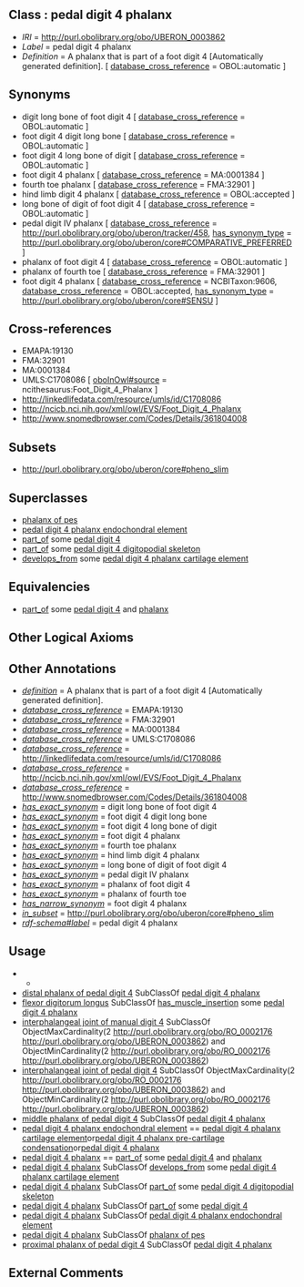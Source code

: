 
## Class : pedal digit 4 phalanx

 * *IRI* = http://purl.obolibrary.org/obo/UBERON_0003862
 * *Label* = pedal digit 4 phalanx
 * *Definition* = A phalanx that is part of a foot digit 4 [Automatically generated definition]. [ [database_cross_reference](../../ef/oboInOwl#hasDbXref.md) = OBOL:automatic ]

## Synonyms

 * digit long bone of foot digit 4 [ [database_cross_reference](../../ef/oboInOwl#hasDbXref.md) = OBOL:automatic ]
 * foot digit 4 digit long bone [ [database_cross_reference](../../ef/oboInOwl#hasDbXref.md) = OBOL:automatic ]
 * foot digit 4 long bone of digit [ [database_cross_reference](../../ef/oboInOwl#hasDbXref.md) = OBOL:automatic ]
 * foot digit 4 phalanx [ [database_cross_reference](../../ef/oboInOwl#hasDbXref.md) = MA:0001384 ]
 * fourth toe phalanx [ [database_cross_reference](../../ef/oboInOwl#hasDbXref.md) = FMA:32901 ]
 * hind limb digit 4 phalanx [ [database_cross_reference](../../ef/oboInOwl#hasDbXref.md) = OBOL:accepted ]
 * long bone of digit of foot digit 4 [ [database_cross_reference](../../ef/oboInOwl#hasDbXref.md) = OBOL:automatic ]
 * pedal digit IV phalanx [ [database_cross_reference](../../ef/oboInOwl#hasDbXref.md) = http://purl.obolibrary.org/obo/uberon/tracker/458, [has_synonym_type](../../pe/oboInOwl#hasSynonymType.md) = http://purl.obolibrary.org/obo/uberon/core#COMPARATIVE_PREFERRED ]
 * phalanx of foot digit 4 [ [database_cross_reference](../../ef/oboInOwl#hasDbXref.md) = OBOL:automatic ]
 * phalanx of fourth toe [ [database_cross_reference](../../ef/oboInOwl#hasDbXref.md) = FMA:32901 ]
 * foot digit 4 phalanx [ [database_cross_reference](../../ef/oboInOwl#hasDbXref.md) = NCBITaxon:9606, [database_cross_reference](../../ef/oboInOwl#hasDbXref.md) = OBOL:accepted, [has_synonym_type](../../pe/oboInOwl#hasSynonymType.md) = http://purl.obolibrary.org/obo/uberon/core#SENSU ]

## Cross-references

 * EMAPA:19130
 * FMA:32901
 * MA:0001384
 * UMLS:C1708086 [ [oboInOwl#source](../../ce/oboInOwl#source.md) = ncithesaurus:Foot_Digit_4_Phalanx ]
 * http://linkedlifedata.com/resource/umls/id/C1708086
 * http://ncicb.nci.nih.gov/xml/owl/EVS/Foot_Digit_4_Phalanx
 * http://www.snomedbrowser.com/Codes/Details/361804008

## Subsets

 * http://purl.obolibrary.org/obo/uberon/core#pheno_slim

## Superclasses

 * [phalanx of pes](../../UBERON/49/UBERON_0001449.md)
 * [pedal digit 4 phalanx endochondral element](../../UBERON/34/UBERON_0015034.md)
 * [part_of](../../BFO/50/BFO_0000050.md) some [pedal digit 4](../../UBERON/34/UBERON_0003634.md)
 * [part_of](../../BFO/50/BFO_0000050.md) some [pedal digit 4 digitopodial skeleton](../../UBERON/34/UBERON_5103634.md)
 * [develops_from](../../RO/02/RO_0002202.md) some [pedal digit 4 phalanx cartilage element](../../UBERON/83/UBERON_0010683.md)

## Equivalencies

 * [part_of](../../BFO/50/BFO_0000050.md) some [pedal digit 4](../../UBERON/34/UBERON_0003634.md) and [phalanx](../../UBERON/21/UBERON_0003221.md)

## Other Logical Axioms


## Other Annotations

 * *[definition](../../IAO/15/IAO_0000115.md)* = A phalanx that is part of a foot digit 4 [Automatically generated definition].
 * *[database_cross_reference](../../ef/oboInOwl#hasDbXref.md)* = EMAPA:19130
 * *[database_cross_reference](../../ef/oboInOwl#hasDbXref.md)* = FMA:32901
 * *[database_cross_reference](../../ef/oboInOwl#hasDbXref.md)* = MA:0001384
 * *[database_cross_reference](../../ef/oboInOwl#hasDbXref.md)* = UMLS:C1708086
 * *[database_cross_reference](../../ef/oboInOwl#hasDbXref.md)* = http://linkedlifedata.com/resource/umls/id/C1708086
 * *[database_cross_reference](../../ef/oboInOwl#hasDbXref.md)* = http://ncicb.nci.nih.gov/xml/owl/EVS/Foot_Digit_4_Phalanx
 * *[database_cross_reference](../../ef/oboInOwl#hasDbXref.md)* = http://www.snomedbrowser.com/Codes/Details/361804008
 * *[has_exact_synonym](../../ym/oboInOwl#hasExactSynonym.md)* = digit long bone of foot digit 4
 * *[has_exact_synonym](../../ym/oboInOwl#hasExactSynonym.md)* = foot digit 4 digit long bone
 * *[has_exact_synonym](../../ym/oboInOwl#hasExactSynonym.md)* = foot digit 4 long bone of digit
 * *[has_exact_synonym](../../ym/oboInOwl#hasExactSynonym.md)* = foot digit 4 phalanx
 * *[has_exact_synonym](../../ym/oboInOwl#hasExactSynonym.md)* = fourth toe phalanx
 * *[has_exact_synonym](../../ym/oboInOwl#hasExactSynonym.md)* = hind limb digit 4 phalanx
 * *[has_exact_synonym](../../ym/oboInOwl#hasExactSynonym.md)* = long bone of digit of foot digit 4
 * *[has_exact_synonym](../../ym/oboInOwl#hasExactSynonym.md)* = pedal digit IV phalanx
 * *[has_exact_synonym](../../ym/oboInOwl#hasExactSynonym.md)* = phalanx of foot digit 4
 * *[has_exact_synonym](../../ym/oboInOwl#hasExactSynonym.md)* = phalanx of fourth toe
 * *[has_narrow_synonym](../../ym/oboInOwl#hasNarrowSynonym.md)* = foot digit 4 phalanx
 * *[in_subset](../../et/oboInOwl#inSubset.md)* = http://purl.obolibrary.org/obo/uberon/core#pheno_slim
 * *[rdf-schema#label](../../el/rdf-schema#label.md)* = pedal digit 4 phalanx

## Usage

 * -
 * [distal phalanx of pedal digit 4](../../UBERON/18/UBERON_0004318.md) SubClassOf [pedal digit 4 phalanx](../../UBERON/62/UBERON_0003862.md)
 * [flexor digitorum longus](../../UBERON/66/UBERON_0001666.md) SubClassOf [has_muscle_insertion](../../RO/73/RO_0002373.md) some [pedal digit 4 phalanx](../../UBERON/62/UBERON_0003862.md)
 * [interphalangeal joint of manual digit 4](../../UBERON/31/UBERON_0007731.md) SubClassOf ObjectMaxCardinality(2 <http://purl.obolibrary.org/obo/RO_0002176> <http://purl.obolibrary.org/obo/UBERON_0003862>) and ObjectMinCardinality(2 <http://purl.obolibrary.org/obo/RO_0002176> <http://purl.obolibrary.org/obo/UBERON_0003862>)
 * [interphalangeal joint of pedal digit 4](../../UBERON/27/UBERON_0007727.md) SubClassOf ObjectMaxCardinality(2 <http://purl.obolibrary.org/obo/RO_0002176> <http://purl.obolibrary.org/obo/UBERON_0003862>) and ObjectMinCardinality(2 <http://purl.obolibrary.org/obo/RO_0002176> <http://purl.obolibrary.org/obo/UBERON_0003862>)
 * [middle phalanx of pedal digit 4](../../UBERON/26/UBERON_0004326.md) SubClassOf [pedal digit 4 phalanx](../../UBERON/62/UBERON_0003862.md)
 * [pedal digit 4 phalanx endochondral element](../../UBERON/34/UBERON_0015034.md) == [pedal digit 4 phalanx cartilage element](../../UBERON/83/UBERON_0010683.md)or[pedal digit 4 phalanx pre-cartilage condensation](../../UBERON/83/UBERON_0010583.md)or[pedal digit 4 phalanx](../../UBERON/62/UBERON_0003862.md)
 * [pedal digit 4 phalanx](../../UBERON/62/UBERON_0003862.md) == [part_of](../../BFO/50/BFO_0000050.md) some [pedal digit 4](../../UBERON/34/UBERON_0003634.md) and [phalanx](../../UBERON/21/UBERON_0003221.md)
 * [pedal digit 4 phalanx](../../UBERON/62/UBERON_0003862.md) SubClassOf [develops_from](../../RO/02/RO_0002202.md) some [pedal digit 4 phalanx cartilage element](../../UBERON/83/UBERON_0010683.md)
 * [pedal digit 4 phalanx](../../UBERON/62/UBERON_0003862.md) SubClassOf [part_of](../../BFO/50/BFO_0000050.md) some [pedal digit 4 digitopodial skeleton](../../UBERON/34/UBERON_5103634.md)
 * [pedal digit 4 phalanx](../../UBERON/62/UBERON_0003862.md) SubClassOf [part_of](../../BFO/50/BFO_0000050.md) some [pedal digit 4](../../UBERON/34/UBERON_0003634.md)
 * [pedal digit 4 phalanx](../../UBERON/62/UBERON_0003862.md) SubClassOf [pedal digit 4 phalanx endochondral element](../../UBERON/34/UBERON_0015034.md)
 * [pedal digit 4 phalanx](../../UBERON/62/UBERON_0003862.md) SubClassOf [phalanx of pes](../../UBERON/49/UBERON_0001449.md)
 * [proximal phalanx of pedal digit 4](../../UBERON/35/UBERON_0004335.md) SubClassOf [pedal digit 4 phalanx](../../UBERON/62/UBERON_0003862.md)

## External Comments

